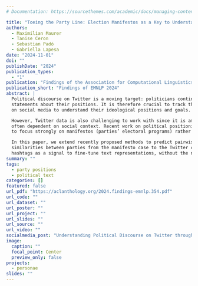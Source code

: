 ```yaml
---
# Documentation: https://sourcethemes.com/academic/docs/managing-content/

title: "Toeing the Party Line: Election Manifestos as a Key to Understand Political Discourse on Twitter"
authors:
  - Maximilian Maurer
  - Tanise Ceron
  - Sebastian Padó
  - Gabriella Lapesa
date: "2024-11-01"
doi: ""
publishDate: "2024"
publication_types:
  - "1"
publication: "Findings of the Association for Computational Linguistics: EMNLP 2024"
publication_short: "Findings of EMNLP 2024"
abstract: |
  Political discourse on Twitter is a moving target: politicians continuously make
  statements about their positions. It is therefore crucial to track their discourse
  on social media to understand their ideological positions and goals.

  However, Twitter data is also challenging to work with since it is ambiguous and
  often dependent on social context. Recent work on political positioning has tended
  to focus strongly on manifestos (parties’ electoral programs) rather than social media.

  In this paper, we extend recently proposed methods to predict pairwise positional
  similarities between parties from the manifesto case to the Twitter case, using
  hashtags as a signal to fine-tune text representations, without the need for manual annotation.
summary: ""
tags:
  - party positions
  - political text
categories: []
featured: false
url_pdf: "https://aclanthology.org/2024.findings-emnlp.354.pdf"
url_code: ""
url_dataset: ""
url_poster: ""
url_project: ""
url_slides: ""
url_source: ""
url_video: ""
socialmedia_post: "Understanding Political Discourse on Twitter through Election Manifestos. Maurer et al. (2024) present a method for predicting party positions from tweets."
image:
  caption: ""
  focal_point: Center
  preview_only: false
projects:
  - personae
slides: ""
---
```

